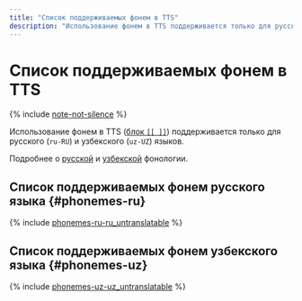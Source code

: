 ```yaml
---
title: "Список поддерживаемых фонем в TTS"
description: "Использование фонем в TTS поддерживается только для русского и узбекского языков."
---
```


# Список поддерживаемых фонем в TTS

{% include [note-not-silence](../../../_includes/speechkit/note-not-silence.md) %}

Использование фонем в TTS ([блок `[[ ]]`](tts-markup.md#phoneme)) поддерживается только для русского (`ru-RU`) и узбекского (`uz-UZ`) языков.

Подробнее о [русской](https://en.wikipedia.org/wiki/Russian_phonology) и [узбекской](https://en.wikipedia.org/wiki/Uzbek_language#Phonology) фонологии.

## Список поддерживаемых фонем русского языка {#phonemes-ru}

{% include [phonemes-ru-ru_untranslatable](../../../_includes/speechkit/phonemes-ipa-ru-ru_untranslatable.md) %}

## Список поддерживаемых фонем узбекского языка {#phonemes-uz}

{% include [phonemes-uz-uz_untranslatable](../../../_includes/speechkit/phonemes-ipa-uz-uz_untranslatable.md) %}
